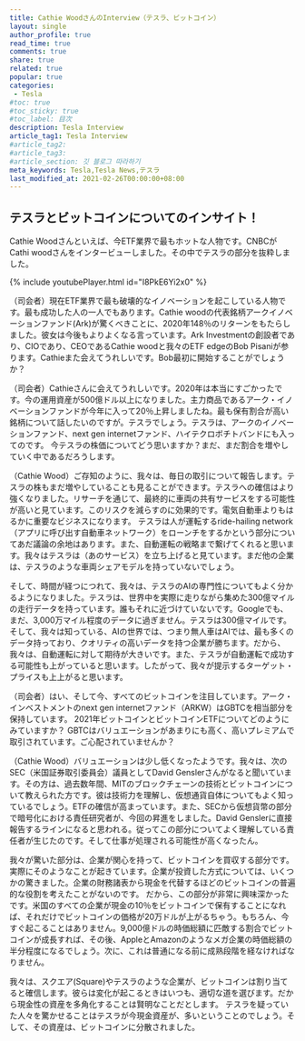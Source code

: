```yaml
---
title: Cathie WoodさんのInterview（テスラ、ビットコイン）
layout: single
author_profile: true
read_time: true
comments: true
share: true
related: true
popular: true
categories:
 - Tesla
#toc: true
#toc_sticky: true
#toc_label: 目次
description: Tesla Interview
article_tag1: Tesla Interview
#article_tag2:
#article_tag3:
#article_section: 깃 블로그 따라하기
meta_keywords: Tesla,Tesla News,テスラ
last_modified_at: 2021-02-26T00:00:00+08:00
---
```


## テスラとビットコインについてのインサイト！

Cathie Woodさんといえば、今ETF業界で最もホットな人物です。CNBCがCathi woodさんをインタービューしました。その中でテスラの部分を抜粋しました。

{% include youtubePlayer.html id="I8PkE6Yi2x0" %}
<br>

（司会者）現在ETF業界で最も破壊的なイノベーションを起こしている人物です。最も成功した人の一人でもあります。Cathie woodの代表銘柄アークイノベーションファンド(Ark)が驚くべきことに、2020年148％のリターンをもたらしました。彼女は今後もよりよくなる言っています。Ark Investmentの創設者であり、CIOであり、CEOであるCathie woodと我々のETF edgeのBob Pisaniが参ります。Cathieまた会えてうれしいです。Bob最初に開始することがでしょうか？


（司会者）Cathieさんに会えてうれしいです。2020年は本当にすごかったです。今の運用資産が500億ドル以上になりました。主力商品であるアーク・イノベーションファンドが今年に入って20％上昇しましたね。最も保有割合が高い銘柄について話したいのですが。テスラでしょう。テスラは、アークのイノベーションファンド、next gen internetファンド、ハイテクロボチトバンドにも入ってのです。
今テスラの株価についてどう思いますか？まだ、まだ割合を増やしていく中であるだろうします。

（Cathie Wood）ご存知のように、我々は、毎日の取引について報告します。テスラの株もまだ増やしていることも見ることができます。テスラへの確信はより強くなりました。リサーチを通じて、最終的に車両の共有サービスをする可能性が高いと見ています。このリスクを減らすのに効果的です。電気自動車よりもはるかに重要なビジネスになります。
テスラは人が運転するride-hailing network（アプリに呼び出す自動車ネットワーク）をローンチをするかという部分についてあだ議論の余地はあります。また、自動運転の戦略まで繋げてくれると思います。我々はテスラは（あのサービス）を立ち上げると見ています。まだ他の企業は、テスラのような車両シェアモデルを持っていないでしょう。

そして、時間が経つにつれて、我々は、テスラのAIの専門性についてもよく分かるようになりました。テスラは、世界中を実際に走りながら集めた300億マイルの走行データを持っています。誰もそれに近づけていないです。Googleでも、まだ、3,000万マイル程度のデータに過ぎません。テスラは300億マイルです。そして、我々は知っている、AIの世界では、つまり無人車はAIでは、最も多くのデータ持っており、クオリティの高いデータを持つ企業が勝ちます。だから、我々は、自動運転に対して期待が大きいです。また、テスラが自動運転で成功する可能性も上がっていると思います。したがって、我々が提示するターゲット・プライスも上上がると思います。

（司会者）はい、そして今、すべてのビットコインを注目しています。アーク・インベストメントのnext gen internetファンド（ARKW）はGBTCを相当部分を保持しています。 2021年ビットコインとビットコインETFについてどのようにみていますか？ GBTCはバリュエーションがあまりにも高く、高いプレミアムで取引されています。ご心配されていませんか？

（Cathie Wood）バリュエーションは少し低くなったようです。我々は、次のSEC（米国証券取引委員会）議員としてDavid Genslerさんがなると聞いています。その方は、過去数年間、MITのブロックチェーンの技術とビットコインについて教えられた方です。彼は技術力を理解し、仮想通貨自体についてもよく知っているでしょう。ETFの確信が高まっています。また、SECから仮想貨幣の部分で暗号化における責任研究者が、今回の昇進をしました。David Genslerに直接報告するラインになると思われる。従ってこの部分についてよく理解している責任者が生じたのです。そして仕事が処理される可能性が高くなったん。

我々が驚いた部分は、企業が関心を持って、ビットコインを買収する部分です。実際にそのようなことが起きています。企業が投資した方式については、いくつかの驚きました。企業の財務諸表から現金を代替するほどのビットコインの普遍的な役割を考えたことがないのです。
だから、この部分が非常に興味深かったです。米国のすべての企業が現金の10％をビットコインで保有することになれば、それだけでビットコインの価格が20万ドルが上がるちゃう。もちろん、今すぐ起こることはありません。9,000億ドルの時価総額に匹敵する割合でビットコインが成長すれば、その後、AppleとAmazonのようなメガ企業の時価総額の半分程度になるでしょう。次に、これは普通になる前に成熟段階を経なければなりません。

我々は、スクエア(Square)やテスラのような企業が、ビットコインは割り当てると確信します。彼らは変化が起こるときはいつも、適切な道を選びます。だから現金性の資産を多角化することは賢明なことだとします。
テスラを疑っていた人々を驚かせることはテスラが今現金資産が、多いということのでしょう。そして、その資産は、ビットコインに分散されました。
